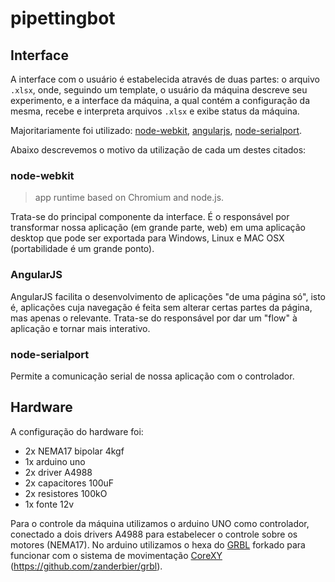 # pipettingbot

## Interface

A interface com o usuário é estabelecida através de duas partes: o arquivo `.xlsx`, onde, seguindo um template, o usuário da máquina descreve seu experimento, e a interface da máquina, a qual contém a configuração da mesma, recebe e interpreta arquivos `.xlsx` e exibe status da máquina.

Majoritariamente foi utilizado: [node-webkit](https://github.com/rogerwang/node-webkit), [angularjs](https://github.com/angular/angular.js), [node-serialport](https://github.com/voodootikigod/node-serialport).

Abaixo descrevemos o motivo da utilização de cada um destes citados:

### node-webkit

> app runtime based on Chromium and node.js.

Trata-se do principal componente da interface. É o responsável por transformar nossa aplicação (em grande parte, web) em uma aplicação desktop que pode ser exportada para Windows, Linux e MAC OSX (portabilidade é um grande ponto).

### AngularJS

AngularJS facilita o desenvolvimento de aplicações "de uma página só", isto é, aplicações cuja navegação é feita sem alterar certas partes da página, mas apenas o relevante. Trata-se do responsável por dar um "flow" à aplicação e tornar mais interativo.

### node-serialport

Permite a comunicação serial de nossa aplicação com o controlador.

## Hardware

A configuração do hardware foi:

-	2x NEMA17 bipolar 4kgf
-	1x arduino uno
-	2x driver A4988
-	2x capacitores 100uF
-	2x resistores 100kO
-	1x fonte 12v

Para o controle da máquina utilizamos o arduino UNO como controlador, conectado a dois drivers A4988 para estabelecer o controle sobre os motores (NEMA17). No arduino utilizamos o hexa do [GRBL](https://github.com/grbl/grbl) forkado para funcionar com o sistema de movimentação [CoreXY](http://corexy.com/theory.html) (https://github.com/zanderbier/grbl).

